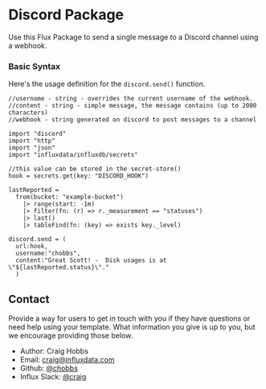# Discord Package

Use this Flux Package to send a single message to a Discord channel using a webhook.

### Basic Syntax

Here's the usage definition for the `discord.send()` function.

    //username - string - overrides the current username of the webhook.
    //content - string - simple message, the message contains (up to 2000 characters)
    //webhook - string generated on discord to post messages to a channel

    import "discord"
    import "http"
    import "json"
    import "influxdata/influxdb/secrets"

    //this value can be stored in the secret-store()
    hook = secrets.get(key: "DISCORD_HOOK")

    lastReported =
      from(bucket: "example-bucket")
        |> range(start: -1m)
        |> filter(fn: (r) => r._measurement == "statuses")
        |> last()
        |> tableFind(fn: (key) => exists key._level)

    discord.send = (
      url:hook,
      username:"chobbs",
      content:"Great Scott! -  Disk usages is at \"${lastReported.status}\"."
      )



## Contact

Provide a way for users to get in touch with you if they have questions or need help using your template. What information you give is up to you, but we encourage providing those below.

- Author: Craig Hobbs
- Email: craig@influxdata.com
- Github: [@chobbs](https://github.com/chobbs)
- Influx Slack: [@craig](https://influxdata.com/slack)
